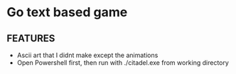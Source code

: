 # Go text based game

## FEATURES

- Ascii art that I didnt make except the animations
- Open Powershell first, then run with ./citadel.exe from working directory

